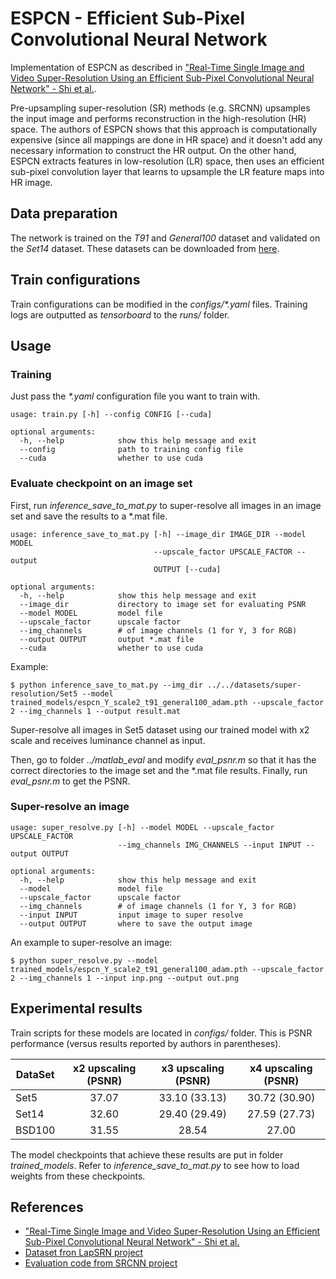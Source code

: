 # ESPCN - Efficient Sub-Pixel Convolutional Neural Network
Implementation of ESPCN as described in ["Real-Time Single Image and Video Super-Resolution Using an Efficient Sub-Pixel Convolutional Neural Network" - Shi et al.](https://www.cv-foundation.org/openaccess/content_cvpr_2016/papers/Shi_Real-Time_Single_Image_CVPR_2016_paper.pdf).

Pre-upsampling super-resolution (SR) methods (e.g. SRCNN) upsamples the input image and performs reconstruction in the high-resolution (HR) space. The authors of ESPCN shows that this approach is computationally expensive (since all mappings are done in HR space) and it doesn't add any necessary information to construct the HR output. On the other hand, ESPCN extracts features in low-resolution (LR) space, then uses an efficient sub-pixel convolution layer that learns to upsample the LR feature maps into HR image.

## Data preparation
The network is trained on the *T91* and *General100* dataset and validated on the *Set14* dataset. These datasets can be downloaded from [here](http://vllab.ucmerced.edu/wlai24/LapSRN).

## Train configurations
Train configurations can be modified in the _configs/*.yaml_ files. Training logs are outputted as _tensorboard_ to the _runs/_ folder.

## Usage
### Training
Just pass the _*.yaml_ configuration file you want to train with.
```
usage: train.py [-h] --config CONFIG [--cuda]

optional arguments:
  -h, --help            show this help message and exit
  --config              path to training config file
  --cuda                whether to use cuda
```

### Evaluate checkpoint on an image set
First, run *inference_save_to_mat.py* to super-resolve all images in an image set and save the results to a *.mat file.
```
usage: inference_save_to_mat.py [-h] --image_dir IMAGE_DIR --model MODEL
                                --upscale_factor UPSCALE_FACTOR --output
                                OUTPUT [--cuda]

optional arguments:
  -h, --help            show this help message and exit
  --image_dir           directory to image set for evaluating PSNR
  --model MODEL         model file
  --upscale_factor      upscale factor
  --img_channels        # of image channels (1 for Y, 3 for RGB)
  --output OUTPUT       output *.mat file
  --cuda                whether to use cuda
```
Example:
```
$ python inference_save_to_mat.py --img_dir ../../datasets/super-resolution/Set5 --model trained_models/espcn_Y_scale2_t91_general100_adam.pth --upscale_factor 2 --img_channels 1 --output result.mat
```
Super-resolve all images in Set5 dataset using our trained model with x2 scale and receives luminance  channel as input.

Then, go to folder *../matlab_eval* and modify *eval_psnr.m* so that it has the correct directories to the image set and the *.mat file results. Finally, run *eval_psnr.m* to get the PSNR.

### Super-resolve an image
```
usage: super_resolve.py [-h] --model MODEL --upscale_factor UPSCALE_FACTOR
                        --img_channels IMG_CHANNELS --input INPUT --output OUTPUT

optional arguments:
  -h, --help            show this help message and exit
  --model               model file
  --upscale_factor      upscale factor
  --img_channels        # of image channels (1 for Y, 3 for RGB)
  --input INPUT         input image to super resolve
  --output OUTPUT       where to save the output image
```
An example to super-resolve an image:
```
$ python super_resolve.py --model trained_models/espcn_Y_scale2_t91_general100_adam.pth --upscale_factor 2 --img_channels 1 --input inp.png --output out.png
```

## Experimental results
Train scripts for these models are located in _configs/_ folder. This is PSNR performance (versus results reported by authors in parentheses).

| DataSet | x2 upscaling (PSNR) | x3 upscaling (PSNR) | x4 upscaling (PSNR) |
| ------- |:-------------------:|:-------------------:|:-------------------:|
| Set5    | 37.07               | 33.10 (33.13)       | 30.72 (30.90)       |
| Set14   | 32.60               | 29.40 (29.49)       | 27.59 (27.73)       |
| BSD100  | 31.55               | 28.54               | 27.00               |

The model checkpoints that achieve these results are put in folder *trained_models*. Refer to *inference_save_to_mat.py* to see how to load weights from these checkpoints.

## References
* ["Real-Time Single Image and Video Super-Resolution Using an Efficient Sub-Pixel Convolutional Neural Network" - Shi et al.](https://www.cv-foundation.org/openaccess/content_cvpr_2016/papers/Shi_Real-Time_Single_Image_CVPR_2016_paper.pdf)
* [Dataset fron LapSRN project](http://vllab.ucmerced.edu/wlai24/LapSRN)
* [Evaluation code from SRCNN project](http://mmlab.ie.cuhk.edu.hk/projects/SRCNN.html)